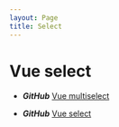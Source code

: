 ```yaml
---
layout: Page
title: Select
---
```


# Vue select

* ***GitHub*** [Vue multiselect](https://github.com/monterail/vue-multiselect)

* ***GitHub*** [Vue select](https://github.com/sagalbot/vue-select)